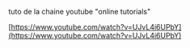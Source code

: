 tuto de la chaine youtube "online tutorials"

[https://www.youtube.com/watch?v=UJvL4i6UPbY](https://www.youtube.com/watch?v=UJvL4i6UPbY)